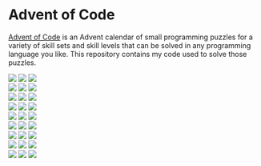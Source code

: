 # Advent of Code 

[Advent of Code](https://adventofcode.com) is an Advent calendar of small programming puzzles for a variety of skill sets and skill levels that can be solved in any programming language you like. This repository contains my code used to solve those puzzles.

![](https://img.shields.io/badge/advent_of_code-2023-FC4C02?logo=adventofcode)
![](https://img.shields.io/badge/days%20completed-19-FC4C02)
![](https://img.shields.io/badge/stars%20⭐-38-FC4C02)  
![](https://img.shields.io/badge/advent_of_code-2022-FC4C02?logo=adventofcode)
![](https://img.shields.io/badge/days%20completed-0-FC4C02)
![](https://img.shields.io/badge/stars%20⭐-0-FC4C02)  
![](https://img.shields.io/badge/advent_of_code-2021-FC4C02?logo=adventofcode)
![](https://img.shields.io/badge/days%20completed-0-FC4C02)
![](https://img.shields.io/badge/stars%20⭐-0-FC4C02)  
![](https://img.shields.io/badge/advent_of_code-2020-FC4C02?logo=adventofcode)
![](https://img.shields.io/badge/days%20completed-0-FC4C02)
![](https://img.shields.io/badge/stars%20⭐-0-FC4C02)  
![](https://img.shields.io/badge/advent_of_code-2019-FC4C02?logo=adventofcode)
![](https://img.shields.io/badge/days%20completed-0-FC4C02)
![](https://img.shields.io/badge/stars%20⭐-0-FC4C02)  
![](https://img.shields.io/badge/advent_of_code-2018-FC4C02?logo=adventofcode)
![](https://img.shields.io/badge/days%20completed-0-FC4C02)
![](https://img.shields.io/badge/stars%20⭐-0-FC4C02)  
![](https://img.shields.io/badge/advent_of_code-2017-FC4C02?logo=adventofcode)
![](https://img.shields.io/badge/days%20completed-0-FC4C02)
![](https://img.shields.io/badge/stars%20⭐-0-FC4C02)  
![](https://img.shields.io/badge/advent_of_code-2016-FC4C02?logo=adventofcode)
![](https://img.shields.io/badge/days%20completed-0-FC4C02)
![](https://img.shields.io/badge/stars%20⭐-0-FC4C02)  
![](https://img.shields.io/badge/advent_of_code-2015-FC4C02?logo=adventofcode)
![](https://img.shields.io/badge/days%20completed-0-FC4C02)
![](https://img.shields.io/badge/stars%20⭐-0-FC4C02)
